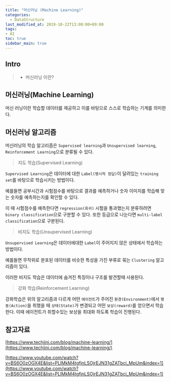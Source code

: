 ```yaml
---
title: "머신러닝 (Machine Learning)"
categories: 
  - DataStructure
last_modified_at: 2019-10-22T13:00:00+09:00
tags:
- AI
toc: true
sidebar_main: true
---
```


## Intro

> - 머신러닝 이란?



## 머신러닝(Machine Learning)

머신 러닝이란 학습할 데이터를 제공하고 이를 바탕으로 스스로 학습하는 기계를 의미한다.

## 머신러닝 알고리즘

머신러닝의 학습 알고리즘은 `Supervised learning`과 `Unsupervised learning`, `Reinforcement Learning`으로 분류될 수 있다.

> 지도 학습(Supervised Learning)


`Supervised Learning`은 데이터에 대한 `Label(명시적 정답)`이 달려있는 `training set`를 바탕으로 학습시키는 방법이다. 

예를들면 공부시간과 시험점수를 바탕으로 결과를 예측하거나 숫자 이미지를 학습해 맞는 숫자를 예측하는지를 확인할 수 있다.

이 때 시험점수를 예측한다면 `regression(회귀)` 시험을 통과했는지 분류하려면 `binary classification`으로 구분할 수 있다. 또한 등급으로 나눈다면 `multi-label classification`으로 구분된다.


> 비지도 학습(Unsupervised Learning)

`Unsupervised Learning`은 데이터에대한 `Label`이 주어지지 않은 상태에서 학습하는 방법이다. 

예를들면 무작위로 분포된 데이터를 비슷한 특성을 가진 부류로 묶는 `Clustering` 알고리즘이 있다.

이러한 비지도 학습은 데이터에 숨겨진 특징이나 구조를 발견할때 사용된다.

> 강화 학습(Reinforcement Learning)

강화학습은 위의 알고리즘과 다르게 어떤 `에이전트`가 주어진 `환경(Environment)`에서 `행동(Action)`을 취했을 때 `상태(State)`가 변경되고 어떤 `보상(reward)`를 얻으면서 학습한다. 이때 에이전트가 취할수있는 보상을 최대화 하도록 학습이 진행된다. 

## 참고자료

[https://www.techjini.com/blog/machine-learning/](https://www.techjini.com/blog/machine-learning/)

[https://www.youtube.com/watch?v=BS6O0zOGX4E&list=PLlMkM4tgfjnLSOjrEJN31gZATbcj_MpUm&index=1](https://www.youtube.com/watch?v=BS6O0zOGX4E&list=PLlMkM4tgfjnLSOjrEJN31gZATbcj_MpUm&index=1)